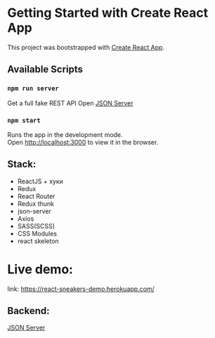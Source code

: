 # Getting Started with Create React App

This project was bootstrapped with [Create React App](https://github.com/facebook/create-react-app).

## Available Scripts

### `npm run server`
Get a full fake REST API 
Open [JSON Server](https://github.com/typicode/json-server)

### `npm start`
Runs the app in the development mode.\
Open [http://localhost:3000](http://localhost:3000) to view it in the browser.

## Stack:
* ReactJS + хуки
* Redux
* React Router
* Redux thunk
* json-server
* Axios
* SASS(SCSS)
* CSS Modules
* react skeleton
# Live demo:
link: https://react-sneakers-demo.herokuapp.com/

## Backend: 
[JSON Server](https://github.com/typicode/json-server)
